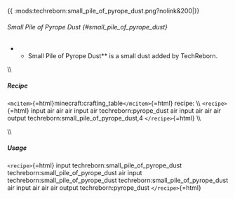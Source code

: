 {{ :mods:techreborn:small_pile_of_pyrope_dust.png?nolink&200\|}}

###### Small Pile of Pyrope Dust {#small_pile_of_pyrope_dust}

-   -   Small Pile of Pyrope Dust\*\* is a small dust added by
        TechReborn.

\\\\

##### Recipe

`<mcitem>`{=html}minecraft:crafting_table`</mcitem>`{=html} recipe: \\\\
`<recipe>`{=html} input air air air input air techreborn:pyrope_dust air
input air air air output techreborn:small_pile_of_pyrope_dust,4
`</recipe>`{=html} \\\\

\\\\

##### Usage

`<recipe>`{=html} input techreborn:small_pile_of_pyrope_dust
techreborn:small_pile_of_pyrope_dust air input
techreborn:small_pile_of_pyrope_dust
techreborn:small_pile_of_pyrope_dust air input air air air output
techreborn:pyrope_dust `</recipe>`{=html}
